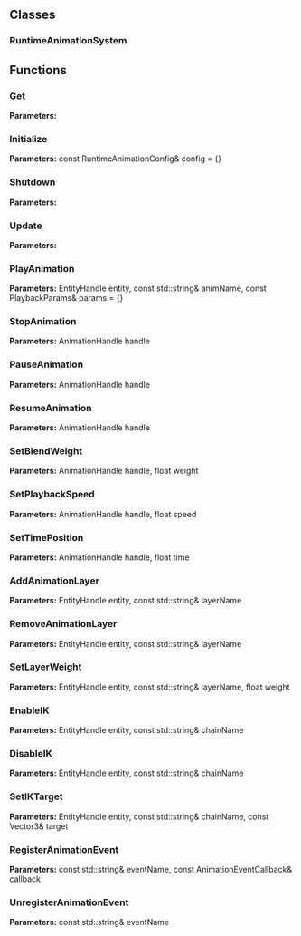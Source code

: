 
## Classes

### RuntimeAnimationSystem




## Functions

### Get



**Parameters:** 

### Initialize



**Parameters:** const RuntimeAnimationConfig& config = {}

### Shutdown



**Parameters:** 

### Update



**Parameters:** 

### PlayAnimation



**Parameters:** EntityHandle entity, const std::string& animName, const PlaybackParams& params = {}

### StopAnimation



**Parameters:** AnimationHandle handle

### PauseAnimation



**Parameters:** AnimationHandle handle

### ResumeAnimation



**Parameters:** AnimationHandle handle

### SetBlendWeight



**Parameters:** AnimationHandle handle, float weight

### SetPlaybackSpeed



**Parameters:** AnimationHandle handle, float speed

### SetTimePosition



**Parameters:** AnimationHandle handle, float time

### AddAnimationLayer



**Parameters:** EntityHandle entity, const std::string& layerName

### RemoveAnimationLayer



**Parameters:** EntityHandle entity, const std::string& layerName

### SetLayerWeight



**Parameters:** EntityHandle entity, const std::string& layerName, float weight

### EnableIK



**Parameters:** EntityHandle entity, const std::string& chainName

### DisableIK



**Parameters:** EntityHandle entity, const std::string& chainName

### SetIKTarget



**Parameters:** EntityHandle entity, const std::string& chainName, const Vector3& target

### RegisterAnimationEvent



**Parameters:** const std::string& eventName, const AnimationEventCallback& callback

### UnregisterAnimationEvent



**Parameters:** const std::string& eventName
